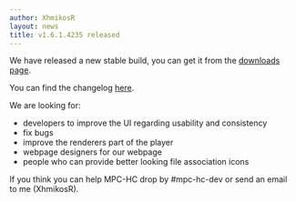 ```yaml
---
author: XhmikosR
layout: news
title: v1.6.1.4235 released
---
```


We have released a new stable build, you can get it from the [downloads page](http://sourceforge.net/projects/mpc-hc/files/).

<!--more-->

You can find the changelog [here](http://sourceforge.net/projects/mpc-hc/files/MPC%20HomeCinema%20-%20Win32/MPC-HC%20v1.6.1.4235_32%20bits/README.txt/view).

We are looking for:

* developers to improve the UI regarding usability and consistency
* fix bugs
* improve the renderers part of the player
* webpage designers for our webpage
* people who can provide better looking file association icons

If you think you can help MPC-HC drop by #mpc-hc-dev or send an email to me (XhmikosR).

